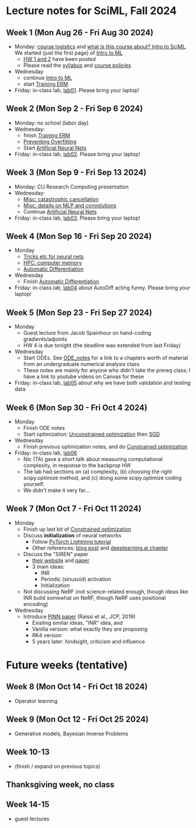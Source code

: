 # Lecture notes for SciML, Fall 2024

## Week 1 (Mon Aug 26 - Fri Aug 30 2024)
- Monday: [course logistics](<01 Course intro.pdf>) and [what is this course about? Intro to SciML](<02 Intro to SciML forward problems.pdf>).  We started (just the first page) of [Intro to ML](<03 Intro to ML.pdf>)
  - [HW 1 and 2](../Homeworks/) have been posted
  - Please read the [syllabus](../syllabus.md) and [course policies](../policies.md)
- Wednesday
  - continue [Intro to ML](<03 Intro to ML.pdf>)
  - start [Training ERM](<04 Training ERM.pdf>)
- Friday: in-class lab, [lab01](../Labs/lab01.md). Please bring your laptop!

## Week 2 (Mon Sep 2 - Fri Sep 6 2024)
- Monday: no school (labor day)
- Wednesday:
  - finish [Training ERM](<04 Training ERM.pdf>)
  - [Preventing Overfitting](<05 Preventing Overfitting.pdf>)
  - Start [Artificial Neural Nets](<06 Artificial Neural Networks.pdf>)
- Friday: in-class lab, [lab02](../Labs/lab02.md). Please bring your laptop!

## Week 3 (Mon Sep 9 - Fri Sep 13 2024)
- Monday: CU Research Computing presentation
- Wednesday:
  - [Misc: catastrophic cancellation](<Misc_Catastrophic Cancellation.pdf>)
  - [Misc: details on MLP and convolutions](<Misc_MLP and Conv Net.pdf>)
  - Continue [Artificial Neural Nets](<06 Artificial Neural Networks.pdf>)
- Friday: in-class lab, [lab03](../Labs/lab03.md). Please bring your laptop!

## Week 4 (Mon Sep 16 - Fri Sep 20 2024)
- Monday
  - [Tricks etc for neural nets](<07 Tricks, and going farther.pdf>)
  - [HPC: computer memory](<08 HPC_ComputerMemory.pdf>)
  - [Automatic Differentiation](<09 Automatic Differentiation.pdf>)
- Wednesday
  - Finish [Automatic Differentiation](<09 Automatic Differentiation.pdf>)
- Friday: in-class lab, [lab04](../Labs/lab04.md) about AutoDiff acting funny. Please bring your laptop!

## Week 5 (Mon Sep 23 - Fri Sep 27 2024)
- Monday
  - Guest lecture from Jacob Spainhour on hand-coding gradients/adjoints
  - HW 4 is due tonight (the deadline was extended from last Friday)
- Wednesday
  - Start ODEs. See [ODE_notes](ODE_notes.md) for a link to a chapters worth of material from an undergraduate numerical analysis class
  - These notes are mainly for anyone who didn't take the prereq class; I have a link to youtube videos on Canvas for these
- Friday: in-class lab, [lab05](../Labs/lab05.md) about why we have both validation and testing data

## Week 6 (Mon Sep 30 - Fri Oct 4 2024)
- Monday
  - Finish ODE notes
  - Start optimization: [Unconstrained optimization](<10 Unconstrained Optimization.pdf>) then [SGD](<11 SGD.pdf>) 
- Wednesday
  - Finish previous optimization notes, and do [Constrained optimization](<12 Constrained Optimization.pdf>)
- Friday: in-class lab, [lab06](../Labs/lab06.md)
  - Nic (TA) gave a short talk about measuring computational complexity, in response to the backprop HW
  - The lab had sections on (a) complexity, (b) choosing the right scipy.optimize method, and (c) doing some scipy.optimize coding yourself.
  - We didn't make it very far...

## Week 7 (Mon Oct 7 - Fri Oct 11 2024)
- Monday
  - Finish up last bit of [Constrained optimization](<12 Constrained Optimization.pdf>)
  - Discuss **initialization** of neural networks
    - Follow [PyTorch Lightning tutorial](https://lightning.ai/docs/pytorch/stable/notebooks/course_UvA-DL/03-initialization-and-optimization.html)
    - Other references: [blog post](https://pouannes.github.io/blog/initialization) and [deeplearning.ai chapter](https://www.deeplearning.ai/ai-notes/initialization/)
  - Discuss the "SIREN" paper
    - [their website](https://www.vincentsitzmann.com/siren/) and [paper](https://arxiv.org/abs/2006.09661)
    - 3 main ideas:
      - INR
      - Periodic (sinusoid) activation
      - Initialization
  - Not discussing NeRF (not science-related enough, though ideas like INR build somewhat on NeRF, though NeRF uses positional encoding)
- Wednesday
  - Introduce [PINN paper](https://doi.org/10.1016/j.jcp.2018.10.045) (Raissi et al., JCP, 2019)
    - Existing similar ideas, "INR" idea, and 
    - Vanilla version: what exactly they are proposing
    - RK4 version
    - 5 years later: hindsight, criticism and influence

# Future weeks (tentative)

## Week 8 (Mon Oct 14 - Fri Oct 18 2024)
- Operator learning
## Week 9 (Mon Oct 12 - Fri Oct 25 2024)
- Generative models, Bayesian Inverse Problems
## Week 10-13
- (finish / expand on previous topics)
## Thanksgiving week, no class
## Week 14-15
- guest lectures
